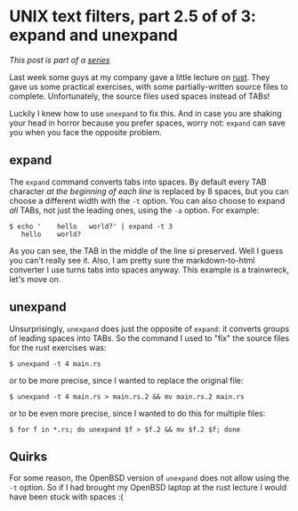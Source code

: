 # UNIX text filters, part 2.5 of of 3: expand and unexpand

*This post is part of a [series](../../series)*

Last week some guys at my company gave a little lecture on
[rust](https://www.rust-lang.org). They gave us some practical exercises,
with some partially-written source files to complete. Unfortunately, the
source files used spaces instead of TABs!

Luckily I knew how to use `unexpand` to fix this. And in case you
are shaking your head in horror because you prefer spaces, worry
not: `expand` can save you when you face the opposite problem.

## expand

The `expand` command converts tabs into spaces. By default every
TAB character *at the beginning of each line* is replaced by 8
spaces, but you can choose a different width with the `-t` option.
You can also choose to expand *all* TABs, not just the leading ones,
using the `-a` option. For example:

```
$ echo '	hello	world?' | expand -t 3
   hello	world?
```

As you can see, the TAB in the middle of the line si preserved.
Well I guess you can't really see it. Also, I am pretty sure the
markdown-to-html converter I use turns tabs into spaces anyway.
This example is a trainwreck, let's move on.

## unexpand

Unsurprisingly, `unexpand` does just the opposite of `expand`: it
converts groups of leading spaces into TABs. So the command I used
to "fix" the source files for the rust exercises was:

```
$ unexpand -t 4 main.rs
```

or to be more precise, since I wanted to replace the original file:

```
$ unexpand -t 4 main.rs > main.rs.2 && mv main.rs.2 main.rs
```

or to be even more precise, since I wanted to do this for multiple files:

```
$ for f in *.rs; do unexpand $f > $f.2 && mv $f.2 $f; done
```

## Quirks

For some reason, the OpenBSD version of `unexpand` does not allow
using the `-t` option. So if I had brought my OpenBSD laptop at the
rust lecture I would have been stuck with spaces :(
